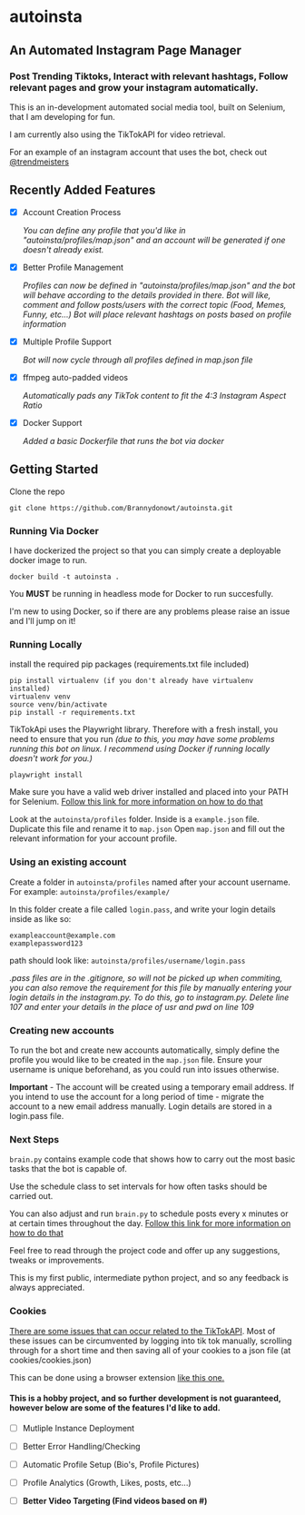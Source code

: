 # autoinsta
## An Automated Instagram Page Manager
### Post Trending Tiktoks, Interact with relevant hashtags, Follow relevant pages and grow your instagram automatically.

This is an in-development automated social media tool, built on Selenium, that I am developing for fun.

I am currently also using the TikTokAPI for video retrieval. 

For an example of an instagram account that uses the bot, check out [@trendmeisters](https://www.instagram.com/trendmeisters/?hl=en)

## Recently Added Features
- [X] Account Creation Process

    *You can define any profile that you'd like in "autoinsta/profiles/map.json" and an account will be generated if one doesn't already exist.*
- [X] Better Profile Management

    *Profiles can now be defined in "autoinsta/profiles/map.json" and the bot will behave according to the details provided in there.*
    *Bot will like, comment and follow posts/users with the correct topic (Food, Memes, Funny, etc...)*
    *Bot will place relevant hashtags on posts based on profile information*
- [X] Multiple Profile Support

    *Bot will now cycle through all profiles defined in map.json file*
- [X] ffmpeg auto-padded videos
    
    *Automatically pads any TikTok content to fit the 4:3 Instagram Aspect Ratio* 
- [X] Docker Support
   
   *Added a basic Dockerfile that runs the bot via docker*

## Getting Started

Clone the repo
```
git clone https://github.com/Brannydonowt/autoinsta.git
```
### Running Via Docker
I have dockerized the project so that you can simply create a deployable docker image to run.
```
docker build -t autoinsta .
```
You **MUST** be running in headless mode for Docker to run succesfully.

I'm new to using Docker, so if there are any problems please raise an issue and I'll jump on it!

### Running Locally
install the required pip packages (requirements.txt file included)
```
pip install virtualenv (if you don't already have virtualenv installed)
virtualenv venv
source venv/bin/activate
pip install -r requirements.txt
```

TikTokApi uses the Playwright library. Therefore with a fresh install, you need to ensure that you run
*(due to this, you may have some problems running this bot on linux. I recommend using Docker if running locally doesn't work for you.)*
```
playwright install
```

Make sure you have a valid web driver installed and placed into your PATH for Selenium.
[Follow this link for more information on how to do that](https://pypi.org/project/selenium/)

Look at the `autoinsta/profiles` folder. Inside is a `example.json` file. Duplicate this file and rename it to `map.json`
Open `map.json` and fill out the relevant information for your account profile.

### Using an existing account
Create a folder in `autoinsta/profiles` named after your account username. For example: `autoinsta/profiles/example/`

In this folder create a file called `login.pass`, and write your login details inside as like so:
```
exampleaccount@example.com
examplepassword123
```
path should look like: `autoinsta/profiles/username/login.pass`

*.pass files are in the .gitignore, so will not be picked up when commiting, you can also remove the requirement for this file by manually entering your login details in the instagram.py.*
*To do this, go to instagram.py. Delete line 107 and enter your details in the place of usr and pwd on line 109*

### Creating new accounts
To run the bot and create new accounts automatically, simply define the profile you would like to be created in the `map.json` file. Ensure your username is unique beforehand, as you could run into issues otherwise.

**Important** - The account will be created using a temporary email address. If you intend to use the account for a long period of time - migrate the account to a new email address manually. Login details are stored in a login.pass file.

### Next Steps

`brain.py` contains example code that shows how to carry out the most basic tasks that the bot is capable of.

Use the schedule class to set intervals for how often tasks should be carried out.

You can also adjust and run `brain.py` to schedule posts every x minutes or at certain times throughout the day.
[Follow this link for more information on how to do that](https://pypi.org/project/schedule/)

Feel free to read through the project code and offer up any suggestions, tweaks or improvements. 

This is my first public, intermediate python project, and so any feedback is always appreciated.

### Cookies

[There are some issues that can occur related to the TikTokAPI](https://github.com/davidteather/TikTok-Api/issues/891). Most of these issues can be circumvented by logging into tik tok manually, scrolling through for a short time and then saving all of your cookies to a json file (at cookies/cookies.json)

This can be done using a browser extension [like this one.](https://add0n.com/cookie-editor.html)

#### This is a hobby project, and so further development is not guaranteed, however below are some of the features I'd like to add.
- [ ] Mutliple Instance Deployment
- [ ] Better Error Handling/Checking
- [ ] Automatic Profile Setup (Bio's, Profile Pictures)
- [ ] Profile Analytics (Growth, Likes, posts, etc...)
- [ ] **Better Video Targeting (Find videos based on #)**







